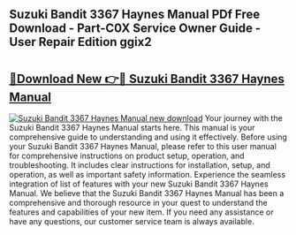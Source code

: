 ## Suzuki Bandit 3367 Haynes Manual PDf Free Download - Part-C0X Service Owner Guide - User Repair Edition ggix2

# <h2><a href="http://bc71378.oget.top/?id=Suzuki+Bandit+3367+Haynes+Manual">🔗Download New 👉🔴 Suzuki Bandit 3367 Haynes Manual</a></h2>

[![Suzuki Bandit 3367 Haynes Manual new download](https://i.imgur.com/5g1atiW.png)](http://bc71378.oget.top/?id=Suzuki+Bandit+3367+Haynes+Manual)
Your journey with the Suzuki Bandit 3367 Haynes Manual starts here. This manual is your comprehensive guide to understanding and using it effectively. Before using your Suzuki Bandit 3367 Haynes Manual, please refer to this user manual for comprehensive instructions on product setup, operation, and troubleshooting. It includes clear instructions for installation, setup, and operation, as well as important safety information. Experience the seamless integration of list of features with your new Suzuki Bandit 3367 Haynes Manual. We believe that the Suzuki Bandit 3367 Haynes Manual has been a comprehensive and thorough resource in your quest to understand the features and capabilities of your new item. If you need any assistance or have any questions, our customer service team is always available.
